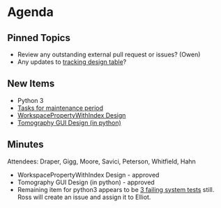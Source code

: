 Agenda
======

Pinned Topics
-------------
* Review any outstanding external pull request or issues? (Owen)
* Any updates to [tracking design table](https://github.com/mantidproject/documents/blob/master/Project-Management/TechnicalSteeringCommittee/reports/TSC-TrackingDesignProposals.md)?

New Items
---------
- Python 3
- [Tasks for maintenance period](https://github.com/mantidproject/documents/blob/master/Project-Management/TechnicalSteeringCommittee/reports/MaintenanceTasks.md)
- [WorkspacePropertyWithIndex Design](https://github.com/mantidproject/documents/pull/42)
- [Tomography GUI Design (in python)](https://github.com/mantidproject/documents/pull/43)

Minutes
-------

Attendees: Draper, Gigg, Moore, Savici, Peterson, Whitfield, Hahn

* WorkspacePropertyWithIndex Design - approved
* Tomography GUI Design (in python) - approved
* Remaining item for python3 appears to be [3 failing system tests](http://builds.mantidproject.org/job/master_systemtests-ubuntu-16.04-python3/202/testReport/) still. Ross will create an issue and assign it to Elliot.
